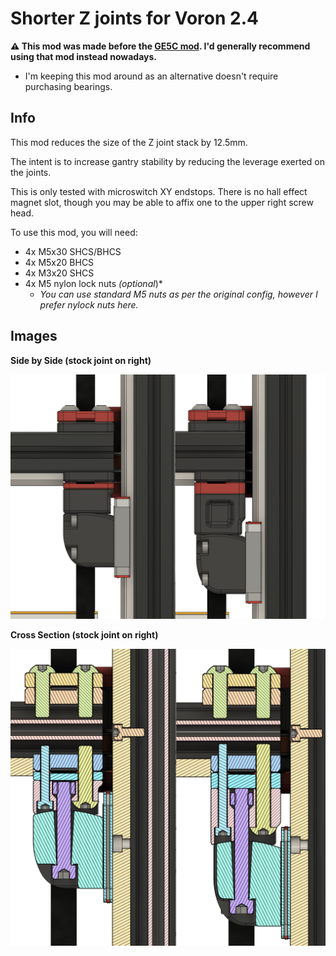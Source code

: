 # Shorter Z joints for Voron 2.4

**:warning: This mod was made before the [GE5C mod](https://github.com/hartk1213/MISC/tree/main/Voron%20Mods/Voron%202/2.4/Voron2.4_GE5C). I'd generally recommend using that mod instead nowadays.** 

- I'm keeping this mod around as an alternative doesn't require purchasing bearings.

## Info
This mod reduces the size of the Z joint stack by 12.5mm.

The intent is to increase gantry stability by reducing the leverage exerted on the joints.

This is only tested with microswitch XY endstops. There is no hall effect magnet slot, though you may be able to affix one to the upper right screw head.

To use this mod, you will need:
- 4x M5x30 SHCS/BHCS
- 4x M5x20 BHCS
- 4x M3x20 SHCS
- 4x M5 nylon lock nuts *(optional*)*
    - *You can use standard M5 nuts as per the original config, however I prefer nylock nuts here.*

## Images
**Side by Side (stock joint on right)**

![Side by Side](./Images/Side-By-Side.png)

**Cross Section (stock joint on right)**

![Cross Section](./Images/Side-By-Side-Cross-Section.png)
